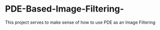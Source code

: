 # PDE-Based-Image-Filtering-

This project serves to make sense of how to use PDE as an Image Filtering 

